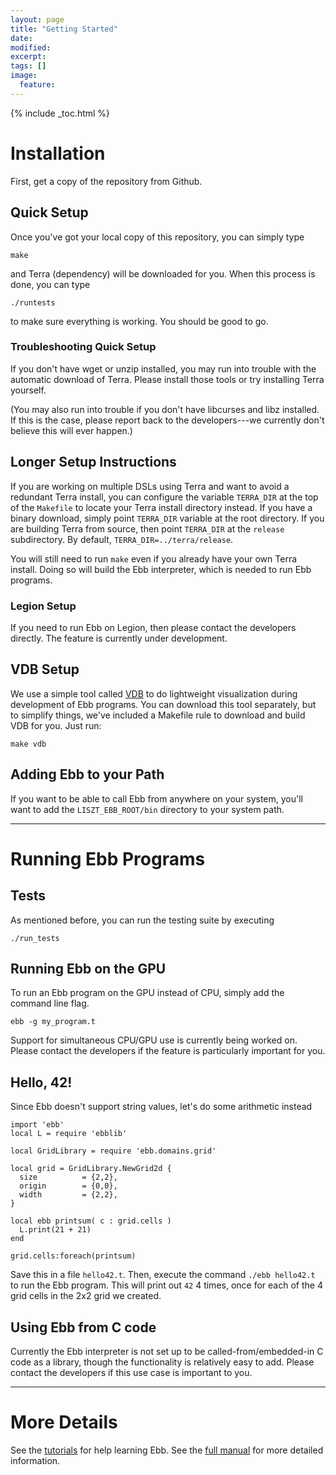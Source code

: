 ```yaml
---
layout: page
title: "Getting Started"
date: 
modified:
excerpt:
tags: []
image:
  feature:
---
```


{% include _toc.html %}

# Installation

First, get a copy of the repository from Github.

## Quick Setup

Once you've got your local copy of this repository, you can simply type

```
make
```

and Terra (dependency) will be downloaded for you.  When this process is done, you can type

```
./runtests
```

to make sure everything is working.  You should be good to go.


### Troubleshooting Quick Setup

If you don't have wget or unzip installed, you may run into trouble with the automatic download of Terra.  Please install those tools or try installing Terra yourself.

(You may also run into trouble if you don't have libcurses and libz installed.  If this is the case, please report back to the developers---we currently don't believe this will ever happen.)



## Longer Setup Instructions

If you are working on multiple DSLs using Terra and want to avoid a redundant Terra install, you can configure the variable `TERRA_DIR` at the top of the `Makefile` to locate your Terra install directory instead.  If you have a binary download, simply point `TERRA_DIR` variable at the root directory.  If you are building Terra from source, then point `TERRA_DIR` at the `release` subdirectory.  By default, `TERRA_DIR=../terra/release`.

You will still need to run `make` even if you already have your own Terra install.  Doing so will build the Ebb interpreter, which is needed to run Ebb programs.

### Legion Setup

If you need to run Ebb on Legion, then please contact the developers directly.  The feature is currently under development.


## VDB Setup

We use a simple tool called [VDB](https://github.com/zdevito/vdb) to do lightweight visualization during development of Ebb programs.  You can download this tool separately, but to simplify things, we've included a Makefile rule to download and build VDB for you.  Just run:

```
make vdb
```

## Adding Ebb to your Path

If you want to be able to call Ebb from anywhere on your system, you'll want to add the `LISZT_EBB_ROOT/bin` directory to your system path.


-----------------------------------------------------------

# Running Ebb Programs

## Tests

As mentioned before, you can run the testing suite by executing
```
./run_tests
```

## Running Ebb on the GPU

To run an Ebb program on the GPU instead of CPU, simply add the command line flag.

```
ebb -g my_program.t
```

Support for simultaneous CPU/GPU use is currently being worked on.  Please contact the developers if the feature is particularly important for you.


## Hello, 42!

Since Ebb doesn't support string values, let's do some arithmetic instead

```
import 'ebb'
local L = require 'ebblib'

local GridLibrary = require 'ebb.domains.grid'

local grid = GridLibrary.NewGrid2d {
  size          = {2,2},
  origin        = {0,0},
  width         = {2,2},
}

local ebb printsum( c : grid.cells )
  L.print(21 + 21)
end

grid.cells:foreach(printsum)
```

Save this in a file `hello42.t`.  Then, execute the command `./ebb hello42.t` to run the Ebb program.  This will print out `42` 4 times, once for each of the 4 grid cells in the 2x2 grid we created.


## Using Ebb from C code

Currently the Ebb interpreter is not set up to be called-from/embedded-in C code as a library, though the functionality is relatively easy to add.  Please contact the developers if this use case is important to you.


-----------------------------------------------------------

# More Details

See the [tutorials](../tutorials) for help learning Ebb.
See the [full manual](../manual) for more detailed information.



